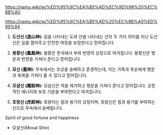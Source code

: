 
https://namu.wiki/w/%ED%95%9C%EA%B5%AD%EC%9D%98%20%EC%8B%A0

https://namu.wiki/w/%ED%95%9C%EA%B5%AD%20%EC%8B%A0%ED%99%94

1. **도산신 (道山神):** 길을 나타내는 도와 산을 나타내는 산의 두 가지 의미를 지닌 도산신은 길을 열어주고 안전한 여정을 보장한다고 믿어집니다.
    
2. **봉황신 (鳳凰神):** 봉황은 한국에서 부와 번영의 상징으로 여겨집니다. 봉황신은 행운과 번영을 가져다 준다고 믿어집니다.
    
3. **묘신 (墓神):** 무속에서는 조상을 숭배하고 존경하는데, 이는 가족과 후손에게 행운과 축복을 가져다 줄 수 있다고 믿어집니다.
    
4. **모살신 (魔殺神):** 모살신은 악을 제거하고 행운을 가져다 준다고 믿어집니다. 긍정적인 에너지와 보호 기운을 부여한다고 여겨집니다.
    
5. **호랑신 (虎郞神):** 호랑이는 힘과 용기의 상징이며, 호랑신은 힘과 용기를 부여하는 신으로 무속에서 숭배됩니다.

Spirit of good fortune and happiness
- 모살신(Mosal Shin)